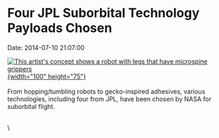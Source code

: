 Four JPL Suborbital Technology Payloads Chosen
==============================================

Date: 2014-07-10 21:07:00

[![This artist\'s concept shows a robot with legs that have microspine
grippers](http://www.jpl.nasa.gov/images/technology/20140710/pia18534-226.jpg){width="100"
height="75"}](http://www.jpl.nasa.gov/news/news.php?release=2014-225&rn=news.xml&rst=4210)\
\
From hopping/tumbling robots to gecko-inspired adhesives, various
technologies, including four from JPL, have been chosen by NASA for
suborbital flight.

\
\
